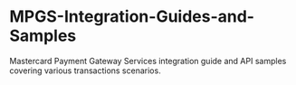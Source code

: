 # MPGS-Integration-Guides-and-Samples
Mastercard Payment Gateway Services integration guide and API samples covering various transactions scenarios.
